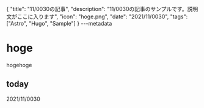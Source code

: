 {
  "title": "11/0030の記事",
  "description": "11/0030の記事のサンプルです。説明文がここに入ります",
  "icon": "hoge.png",
  "date": "2021/11/0030",
  "tags": ["Astro", "Hugo", "Sample"]
}
---metadata

# hoge
hogehoge

## today
2021/11/0030